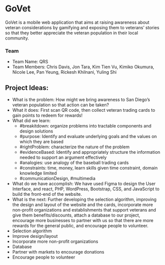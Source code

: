 # GoVet
GoVet is a mobile web application that aims at raising awareness about veteran 
considerations by gamifying and exposing them to veterans’ stories so that they 
better appreciate the veteran population in their local community.

### Team
*  Team Name: QRS
*  Team Members: Chris Davis, Jon Tara, Kim Tien Vu, Kimiko Okumura, Nicole Lee,
Pan Yeung, Rickesh Khilnani, Yuling Shi

## Project Ideas:
* What is the problem: How might we bring awareness to San Diego’s veteran 
population so that action can be taken?
* What it does: First scan QR code, then collect veteran trading cards to gain 
points to redeem for rewards!
* What did we learn: 
   * #breakitdown: organize problems into tractable components and design solutions
   * #purpose: Identify and evaluate underlying goals and the values on which they are based
   * #rightProblem: characterize the nature of the problem 
   * #evidenceBased: Identify and appropriately structure the information needed to support an argument effectively
   * #analogies: use analogy of the baseball trading cards
   * #constraints: time, money, learn skills given time constraint, domain knowledge limited
   * #communicationDesign, #multimedia
* What do we have accomplish: We have used Figma to design the User Interface,
  and react, PHP, WordPress, Bootstrap, CSS, and JavaScript to build the 
  front-end of the website. 
* What is the next: Further developing the selection algorithm, improving the 
design and layout of the website and the cards, incorporate more non-profit 
organizations and establishments that support veterans and give them 
benefits/discounts, attach a database to our project, encourage more businesses 
to partner with us so that there are more rewards for the general public, and 
encourage people to volunteer.
* Selection algorithm
* Improve design/layout
* Incorporate more non-profit organizations
* Database
* Partner with markets to encourage donations
* Encourage people to volunteer 

